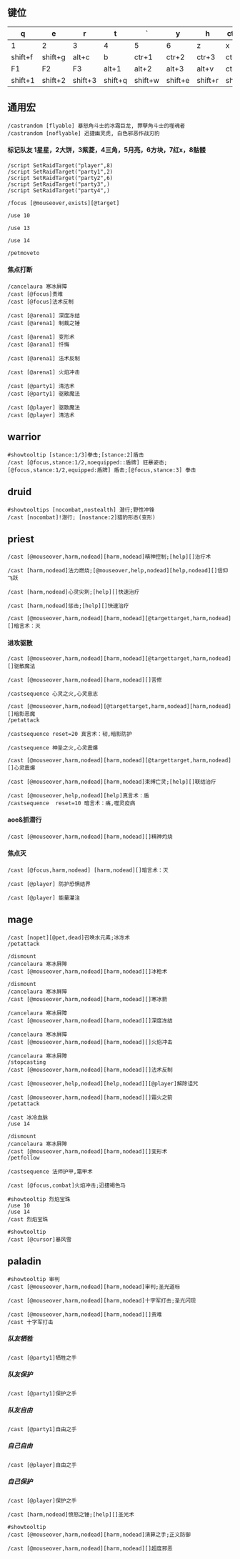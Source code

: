 ## 键位
|q|e|r|t|`|y|h|ctr+q|alt+q|qlt+e|alt+r|caps|
|-|-|-|-|-|-|-|-|-|-|-|-|
|1|2|3|4|5|6|z|x|c|v|f|g|
|shift+f|shift+g|alt+c|b|ctr+1|ctr+2|ctr+3|ctr+4|alt+x||||
|F1|F2|F3|alt+1|alt+2|alt+3|alt+v|ctr+w|ctr+e|ctr+r|``|``|
|shift+1|shift+2|shift+3|shift+q|shift+w|shift+e|shift+r|shift+t|shift+z|shift+x|shift+v|alt+f|
## 通用宏
```
/castrandom [flyable] 暴怒角斗士的冰霜巨龙, 罪孽角斗士的噬魂者
/castrandom [noflyable] 迅捷幽灵虎, 白色邪恶作战刃豹
```
#### 标记队友 1星星，2大饼，3紫菱，4三角，5月亮，6方块，7红x，8骷髅
```
/script SetRaidTarget("player",8)
/script SetRaidTarget("party1",2)
/script SetRaidTarget("party2",6)
/script SetRaidTarget("party3",)
/script SetRaidTarget("party4",)
```
```
/focus [@mouseover,exists][@target]
```
```
/use 10
```
```
/use 13
```
```
/use 14
```
```
/petmoveto
```
#### 焦点打断
```
/cancelaura 寒冰屏障
/cast [@focus]责难
/cast [@focus]法术反制
```
```
/cast [@arena1] 深度冻结
/cast [@arena1] 制裁之锤
```
```
/cast [@arena1] 变形术
/cast [@arana1] 忏悔
```
```
/cast [@arena1] 法术反制
```
```
/cast [@arena1] 火焰冲击
```
```
/cast [@party1] 清洁术
/cast [@party1] 驱散魔法
```
```
/cast [@player] 驱散魔法
/cast [@player] 清洁术
```
## warrior
```
#showtooltip [stance:1/3]拳击;[stance:2]盾击
/cast [@focus,stance:1/2,noequipped::盾牌] 狂暴姿态;[@focus,stance:1/2,equipped:盾牌] 盾击;[@focus,stance:3] 拳击
```
## druid
```
#showtooltips [nocombat,nostealth] 潜行;野性冲锋
/cast [nocombat]!潜行; [nostance:2]猎豹形态(变形)
```
## priest
```
/cast [@mouseover,harm,nodead][harm,nodead]精神控制;[help][]治疗术
```
```
/cast [harm,nodead]法力燃烧;[@mouseover,help,nodead][help,nodead][]信仰飞跃
```
```
/cast [harm,nodead]心灵尖刺;[help][]快速治疗
```
```
/cast [harm,nodead]惩击;[help][]快速治疗
```
```
/cast [@mouseover,harm,nodead][harm,nodead][@targettarget,harm,nodead][]暗言术：灭
```
#### 进攻驱散
```
/cast [@mouseover,harm,nodead][harm,nodead][@targettarget,harm,nodead][]驱散魔法
```
```
/cast [@mouseover,harm,nodead][harm,nodead][]苦修
```
```
/castsequence 心灵之火,心灵意志
```
```
/cast [@mouseover,harm,nodead][@targettarget,harm,nodead][harm,nodead][]暗影恶魔
/petattack
```
```
/castsequence reset=20 真言术：韧,暗影防护
```
```
/castsequence 神圣之火,心灵震爆
```
```
/cast [@mouseover,harm,nodead][harm,nodead][@targettarget,harm,nodead][]心灵震爆
```
```
/cast [@mouseover,harm,nodead][harm,nodead]束缚亡灵;[help][]联结治疗
```
```
/cast [@mouseover,help,nodead][help]真言术：盾
/castsequence  reset=10 暗言术：痛,噬灵疫病
```
#### aoe&抓潜行
```
/cast [@mouseover,harm,nodead][harm,nodead][]精神灼烧
```
#### 焦点灭
```
/cast [@focus,harm,nodead] [harm,nodead][]暗言术：灭
```
```
/cast [@player] 防护恐惧结界
```
```
/cast [@player] 能量灌注
```
## mage
```
/cast [nopet][@pet,dead]召唤水元素;冰冻术
/petattack
```
```
/dismount
/cancelaura 寒冰屏障
/cast [@mouseover,harm,nodead][harm,nodead][]冰枪术
```
```
/dismount
/cancelaura 寒冰屏障
/cast [@mouseover,harm,nodead][harm,nodead][]寒冰箭
```
```
/cancelaura 寒冰屏障
/cast [@mouseover,harm,nodead][harm,nodead][]深度冻结
```
```
/cancelaura 寒冰屏障
/cast [@mouseover,harm,nodead][harm,nodead][]火焰冲击
```
```
/cancelaura 寒冰屏障
/stopcasting
/cast [@mouseover,harm,nodead][harm,nodead][]法术反制
```
```
/cast [@mouseover,help,nodead][help,nodead]][@player]解除诅咒
```
```
/cast [@mouseover,harm,nodead][harm,nodead][]霜火之箭
/petattack
```
```
/cast 冰冷血脉
/use 14
```
```
/dismount
/cancelaura 寒冰屏障
/cast [@mouseover,harm,nodead][harm,nodead][]变形术
/petfollow
```
```
/castsequence 法师护甲,霜甲术
```
```
/cast [@focus,combat]火焰冲击;迅捷褐色马
```
```
#showtooltip 烈焰宝珠
/use 10 
/use 14
/cast 烈焰宝珠
```
```
#showtooltip 
/cast [@cursor]暴风雪
```
## paladin
```
#showtooltip 审判
/cast [@mouseover,harm,nodead][harm,nodead]审判;圣光道标
```
```
/cast [@mouseover,harm,nodead][harm,nodead]十字军打击;圣光闪现
```
```
/cast [@mouseover,harm,nodead][harm,nodead][]责难
/cast 十字军打击
```
##### 队友牺牲
```
/cast [@party1]牺牲之手
```
##### 队友保护
```
/cast [@party1]保护之手
```
##### 队友自由
```
/cast [@party1]自由之手
```
##### 自己自由
```
/cast [@player]自由之手
```
##### 自己保护
```
/cast [@player]保护之手
```
```
/cast [harm,nodead]愤怒之锤;[help][]圣光术
```
```
#showtooltip 
/cast [@mouseover,harm,nodead][harm,nodead]清算之手;正义防御
```
```
/cast [@mouseover,harm,nodead][harm,nodead][]超度邪恶
```




